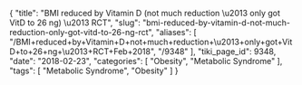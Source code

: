 {
    "title": "BMI reduced by Vitamin D (not much reduction \u2013 only got VitD to 26 ng) \u2013 RCT",
    "slug": "bmi-reduced-by-vitamin-d-not-much-reduction-only-got-vitd-to-26-ng-rct",
    "aliases": [
        "/BMI+reduced+by+Vitamin+D+not+much+reduction+\u2013+only+got+VitD+to+26+ng+\u2013+RCT+Feb+2018",
        "/9348"
    ],
    "tiki_page_id": 9348,
    "date": "2018-02-23",
    "categories": [
        "Obesity",
        "Metabolic Syndrome"
    ],
    "tags": [
        "Metabolic Syndrome",
        "Obesity"
    ]
}